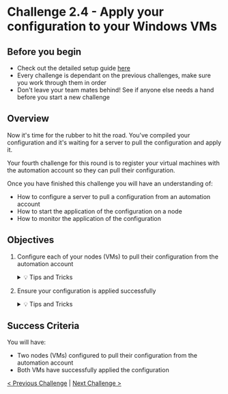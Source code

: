 # Challenge 2.4 - Apply your configuration to your Windows VMs

## Before you begin

* Check out the detailed setup guide [here](Setup/readme.md)
* Every challenge is dependant on the previous challenges, make sure you work through them in order
* Don't leave your team mates behind! See if anyone else needs a hand before you start a new challenge

## Overview

Now it's time for the rubber to hit the road. You've compiled your configuration and it's waiting for a server to pull the configuration and apply it.

Your fourth challenge for this round is to register your virtual machines with the automation account so they can pull their configuration.

Once you have finished this challenge you will have an understanding of:

* How to configure a server to pull a configuration from an automation account
* How to start the application of the configuration on a node
* How to monitor the application of the configuration

## Objectives

1. Configure each of your nodes (VMs) to pull their configuration from the automation account

    <details>
    <summary>💡 Tips and Tricks</summary>
    <ul>
        <li>You can do this with PowerShell on each server or with bicep - which will you choose?</li>
        <li>Which configuration mode will you choose?</li>
        <li>How often will you configure your servers to update and apply their configuration</li>
    </ul>
    </details>

1. Ensure your configuration is applied successfully

    <details>
    <summary>💡 Tips and Tricks</summary>
    <ul>
        <li>Which cmdlets can you run on your VMs to pull a new configuration or start applying the configuration?</li>
        <li>Where in the Azure Portal can you view configuration compliance?</li>
    </ul>
    </details>

## Success Criteria

You will have:
 - Two nodes (VMs) configured to pull their configuration from the automation account
 - Both VMs have successfully applied the configuration

[< Previous Challenge](../2.3/readme.md) | [Next Challenge >](../2.5/readme.md)
